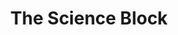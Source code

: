 ---
  title: The Science Block
  description: Our Lady of Observatory and the Science Block
  latitude: -26.173412
  longitude: 28.076001
  cards:
    - poi-024-card-001.md   
    - poi-024-card-002.md
    - poi-024-card-003.md
    - poi-024-card-004.md
    - poi-024-card-005.md
    - poi-024-card-006.md
    - poi-024-card-007.md
    - poi-024-card-008.md
  themes:
    - Koch Street
    - Brothers today at Sacred Heart
    - College Characters
    - Alumni
    - Grounds and Buildings
    - Learning
    - Stories
---